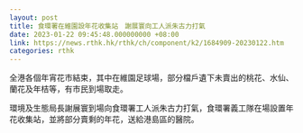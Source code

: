 ```yaml
---
layout: post
title: 食環署在維園設年花收集站　謝展寰向工人派朱古力打氣
date: 2023-01-22 09:45:48.000000000 +08:00
link: https://news.rthk.hk/rthk/ch/component/k2/1684909-20230122.htm
categories: rthk
---
```


全港各個年宵花市結束，其中在維園足球場，部分檔戶遺下未賣出的桃花、水仙、蘭花及年桔等，有市民到場取走。

環境及生態局長謝展寰到場向食環署工人派朱古力打氣，食環署義工隊在場設置年花收集站，並將部分賣剩的年花，送給港島區的醫院。
